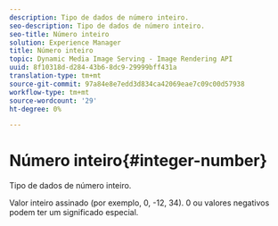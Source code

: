 ```yaml
---
description: Tipo de dados de número inteiro.
seo-description: Tipo de dados de número inteiro.
seo-title: Número inteiro
solution: Experience Manager
title: Número inteiro
topic: Dynamic Media Image Serving - Image Rendering API
uuid: 8f10318d-d284-43b6-8dc9-29999bff431a
translation-type: tm+mt
source-git-commit: 97a84e8e7edd3d834ca42069eae7c09c00d57938
workflow-type: tm+mt
source-wordcount: '29'
ht-degree: 0%

---
```



# Número inteiro{#integer-number}

Tipo de dados de número inteiro.

Valor inteiro assinado (por exemplo, 0, -12, 34). 0 ou valores negativos podem ter um significado especial.
